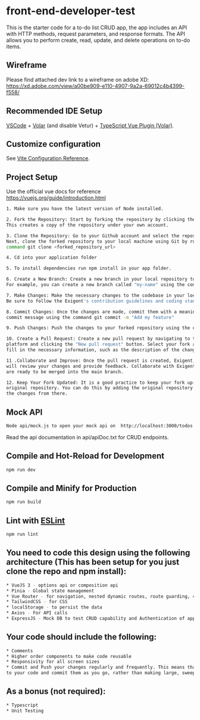 # front-end-developer-test

This is the starter code for a to-do list CRUD app, the app includes an API with HTTP methods, request parameters, and response formats. The API allows you to perform create, read, update, and delete operations on to-do items.

## Wireframe

Please find attached dev link to a wireframe on adobe XD: https://xd.adobe.com/view/a00be909-e110-4907-9a2a-69012c4b4399-f558/

## Recommended IDE Setup

[VSCode](https://code.visualstudio.com/) + [Volar](https://marketplace.visualstudio.com/items?itemName=Vue.volar) (and disable Vetur) + [TypeScript Vue Plugin (Volar)](https://marketplace.visualstudio.com/items?itemName=Vue.vscode-typescript-vue-plugin).

## Customize configuration

See [Vite Configuration Reference](https://vitejs.dev/config/).

## Project Setup

Use the official vue docs for reference https://vuejs.org/guide/introduction.html

```sh
1. Make sure you have the latest version of Node installed.
```
```sh
2. Fork the Repository: Start by forking the repository by clicking the "Fork" button. 
This creates a copy of the repository under your own account.
```
```sh
3. Clone the Repository: Go to your Github account and select the repository. 
Next, clone the forked repository to your local machine using Git by running the
command git clone <forked_repository_url>
```
```sh
4. Cd into your application folder
```
```sh
5. To install dependencies run npm install in your app folder.
```
```sh
6. Create a New Branch: Create a new branch in your local repository to work on the changes. 
For example, you can create a new branch called "my-name" using the command git checkout -b my-name
```
```sh
7. Make Changes: Make the necessary changes to the codebase in your local branch. 
Be sure to follow the Exigent's contribution guidelines and coding standards.
```
```sh
8. Commit Changes: Once the changes are made, commit them with a meaningful 
commit message using the command git commit -m "Add my feature"
```
```sh
9. Push Changes: Push the changes to your forked repository using the command git push origin my-name.
```
```sh
10. Create a Pull Request: Create a new pull request by navigating to the original repository on the hosting 
platform and clicking the "New pull request" button. Select your fork and branch from the dropdown menus and 
fill in the necessary information, such as the description of the changes and any related issues or pull requests.
```
```sh
11 .Collaborate and Improve: Once the pull request is created, Exigent, the maintainers of the original repository
will review your changes and provide feedback. Collaborate with Exigent to improve your changes until they
are ready to be merged into the main branch.
```
```sh
12. Keep Your Fork Updated: It is a good practice to keep your fork up-to-date with the changes made to the 
original repository. You can do this by adding the original repository as an upstream remote and pulling
the changes from there.
```
## Mock API
```sh
Node api/mock.js to open your mock api on  http://localhost:3000/todos
```
Read the api documentation in api/apiDoc.txt for CRUD endpoints.

## Compile and Hot-Reload for Development

```sh
npm run dev
```

## Compile and Minify for Production

```sh
npm run build
```

## Lint with [ESLint](https://eslint.org/)

```sh
npm run lint
```

## You need to code this design using the following architecture (This has been setup for you just clone the repo and npm install): 
```sh
* VueJS 3 - options api or composition api
* Pinia - Global state management
* Vue Router - for navigation, nested dynamic routes, route guarding, 404 page
* TailwindCSS - for CSS
* localStorage - to persist the data
* Axios - For API calls
* ExpressJS - Mock DB to test CRUD capability and Authentication of app
```
## Your code should include the following:
```sh
* Comments
* Higher order components to make code reusable
* Responsivity for all screen sizes
* Commit and Push your changes regularly and frequently. This means that you should make small,incremental changes
to your code and commit them as you go, rather than making large, sweeping changes,and committing them all at once.
```
## As a bonus (not required):
```sh
* Typescript
* Unit Testing
```



